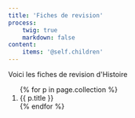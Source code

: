 ```yaml
---
title: 'Fiches de revision'
process:
    twig: true
    markdown: false
content:
    items: '@self.children'
---
```


Voici les fiches de revision d'Histoire

<ol>
{% for p in page.collection %}
<li>{{ p.title }}</li>
{% endfor %}
</ol>